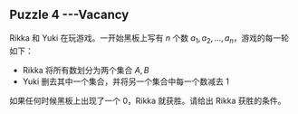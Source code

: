 ## Puzzle 4 ---Vacancy

Rikka 和 Yuki 在玩游戏。一开始黑板上写有 $n$ 个数 $a_1, a_2, \dots, a_n$，游戏的每一轮如下：

- Rikka 将所有数划分为两个集合 $A, B$
- Yuki 删去其中一个集合，并将另一个集合中每一个数减去 $1$

如果任何时候黑板上出现了一个 $0$，Rikka 就获胜。请给出 Rikka 获胜的条件。